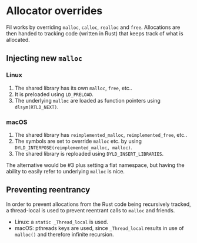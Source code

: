 # Allocator overrides

Fil works by overriding `malloc`, `calloc`, `realloc` and `free`.
Allocations are then handed to tracking code (written in Rust) that keeps track of what is allocated.

## Injecting new `malloc`

### Linux

1. The shared library has its own `malloc`, `free`, etc..
2. It is preloaded using `LD_PRELOAD`.
3. The underlying `malloc` are loaded as function pointers using `dlsym(RTLD_NEXT)`.

### macOS

1. The shared library has `reimplemented_malloc`, `reimplemented_free`, etc..
2. The symbols are set to override `malloc` etc. by using `DYLD_INTERPOSE(reimplemented_malloc, malloc)`.
3. The shared library is reploaded using `DYLD_INSERT_LIBRARIES`.

The alternative would be #3 plus setting a flat namespace, but having the ability to easily refer to underlying `malloc` is nice.

## Preventing reentrancy

In order to prevent allocations from the Rust code being recursively tracked, a thread-local is used to prevent reentrant calls to `malloc` and friends.

* Linux: a `static _Thread_local` is used.
* macOS: pthreads keys are used, since `_Thread_local` results in use of `malloc()` and therefore infinite recursion.


